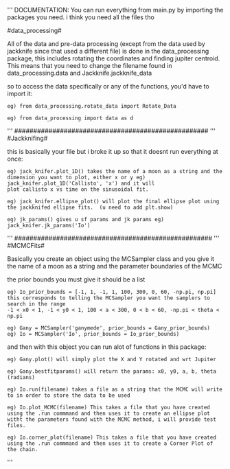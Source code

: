 ''' DOCUMENTATION:
You can run everything from main.py by importing the packages you need. i think you need all the files tho

#data_processing#

All of the data and pre-data processing (except from the data used by jackknife since that used a different file) is done in the data_processing package, this includes
rotating the coordinates and finding jupiter centroid.
This means that you need to change the filename found in data_processing.data and Jackknife.jackknife_data

so to access the data specifically or any of the functions, you'd have to import it: 

    eg) from data_processing.rotate_data import Rotate_Data
    
    eg) from data_processing import data as d
'''
###################################################
'''
#Jackknifing#
 
this is basically your file but i broke it up so that it doesnt run everything at once: 

    eg) jack_knifer.plot_1D() takes the name of a moon as a string and the dimension you want to plot, either x or y eg) jack_knifer.plot_1D('Callisto', 'x') and it will
    plot callisto x vs time on the sinusoidal fit. 

    eg) jack_knifer.ellipse_plot() will plot the final ellipse plot using the jackknifed ellipse fits.  (u need to add plt.show)

    eg) jk_params() gives u sf params and jk params eg) jack_knifer.jk_params('Io') 

'''
####################################################
''' #MCMCFits#

Basically you create an object using the MCSampler class and you give it the name of a moon as a string and the parameter boundaries of the MCMC

the prior bounds you must give it should be a list 
    
    eg) Io_prior_bounds = [-1, 1, -1, 1, 100, 300, 0, 60, -np.pi, np.pi]
    this corresponds to telling the MCSampler you want the samplers to search in the range
    -1 < x0 < 1, -1 < y0 < 1, 100 < a < 300, 0 < b < 60, -np.pi < theta < np.pi

    eg) Gany = MCSampler('ganymede', prior_bounds = Gany_prior_bounds)
    eg) Io = MCSampler('Io', prior_bounds = Io_prior_bounds)

and then with this object you can run alot of functions in this package:

    eg) Gany.plot() will simply plot the X and Y rotated and wrt Jupiter
    
    eg) Gany.bestfitparams() will return the params: x0, y0, a, b, theta (radians)
    
    eg) Io.run(filename) takes a file as a string that the MCMC will write to in order to store the data to be used 
    
    eg) Io.plot_MCMC(filename) This takes a file that you have created using the .run commmand and then uses it to create an ellipse plot
    witht the parameters found with the MCMC method, i will provide test files.
    
    eg) Io.corner_plot(filename) This takes a file that you have created using the .run commmand and then uses it to create a Corner Plot of the chain. 

'''
